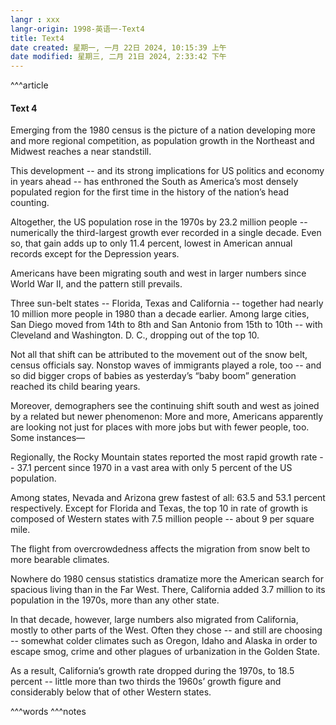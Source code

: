 ```yaml
---
langr : xxx
langr-origin: 1998-英语一-Text4
title: Text4
date created: 星期一, 一月 22日 2024, 10:15:39 上午
date modified: 星期三, 二月 21日 2024, 2:33:42 下午
---
```


^^^article

#### Text 4

Emerging from the 1980 census is the picture of a nation developing more and more regional competition, as population growth in the Northeast and Midwest reaches a near standstill.

This development -- and its strong implications for US politics and economy in years ahead -- has enthroned the South as America’s most densely populated region for the first time in the history of the nation’s head counting.

Altogether, the US population rose in the 1970s by 23.2 million people -- numerically the third-largest growth ever recorded in a single decade. Even so, that gain adds up to only 11.4 percent, lowest in American annual records except for the Depression years.

Americans have been migrating south and west in larger numbers since World War II, and the pattern still prevails.

Three sun-belt states -- Florida, Texas and California -- together had nearly 10 million more people in 1980 than a decade earlier. Among large cities, San Diego moved from 14th to 8th and San Antonio from 15th to 10th -- with Cleveland and Washington. D. C., dropping out of the top 10.

Not all that shift can be attributed to the movement out of the snow belt, census officials say. Nonstop waves of immigrants played a role, too -- and so did bigger crops of babies as yesterday’s “baby boom” generation reached its child bearing years.

Moreover, demographers see the continuing shift south and west as joined by a related but newer phenomenon: More and more, Americans apparently are looking not just for places with more jobs but with fewer people, too. Some instances—

Regionally, the Rocky Mountain states reported the most rapid growth rate -- 37.1 percent since 1970 in a vast area with only 5 percent of the US population.

Among states, Nevada and Arizona grew fastest of all: 63.5 and 53.1 percent respectively. Except for Florida and Texas, the top 10 in rate of growth is composed of Western states with 7.5 million people -- about 9 per square mile.

The flight from overcrowdedness affects the migration from snow belt to more bearable climates.

Nowhere do 1980 census statistics dramatize more the American search for spacious living than in the Far West. There, California added 3.7 million to its population in the 1970s, more than any other state.

In that decade, however, large numbers also migrated from California, mostly to other parts of the West. Often they chose -- and still are choosing -- somewhat colder climates such as Oregon, Idaho and Alaska in order to escape smog, crime and other plagues of urbanization in the Golden State.

As a result, California’s growth rate dropped during the 1970s, to 18.5 percent -- little more than two thirds the 1960s’ growth figure and considerably below that of other Western states.




^^^words
^^^notes